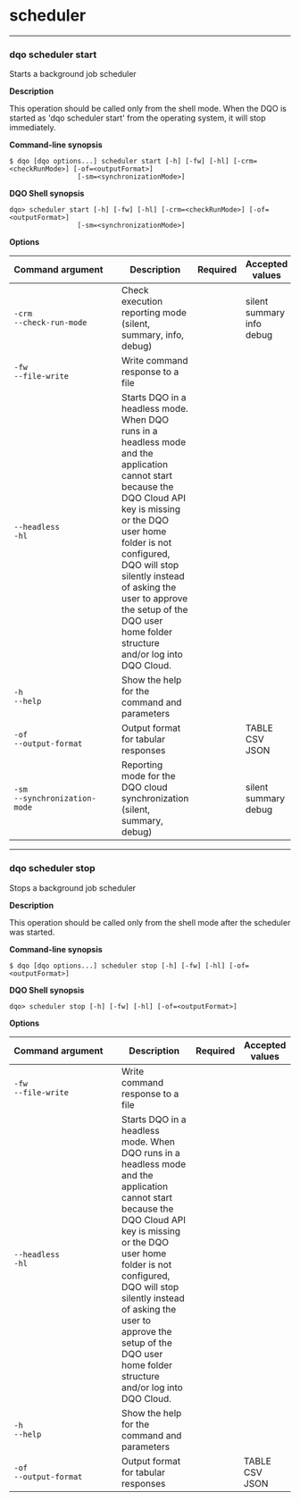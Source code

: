 # scheduler

___
### **dqo scheduler start**

Starts a background job scheduler

**Description**

This operation should be called only from the shell mode. When the DQO is started as &#x27;dqo scheduler start&#x27; from the operating system, it will stop immediately.


**Command-line synopsis**
```
$ dqo [dqo options...] scheduler start [-h] [-fw] [-hl] [-crm=<checkRunMode>] [-of=<outputFormat>]
                 [-sm=<synchronizationMode>]

```
**DQO Shell synopsis**
```
dqo> scheduler start [-h] [-fw] [-hl] [-crm=<checkRunMode>] [-of=<outputFormat>]
                 [-sm=<synchronizationMode>]

```

**Options**  
  
| Command&nbsp;argument&nbsp;&nbsp;&nbsp;&nbsp; | Description | Required | Accepted values |
|-----------------------------------------------|-------------|:-----------------:|-----------------|
|`-crm`<br/>`--check-run-mode`<br/>|Check execution reporting mode (silent, summary, info, debug)| |silent<br/>summary<br/>info<br/>debug<br/>|
|`-fw`<br/>`--file-write`<br/>|Write command response to a file| ||
|`--headless`<br/>`-hl`<br/>|Starts DQO in a headless mode. When DQO runs in a headless mode and the application cannot start because the DQO Cloud API key is missing or the DQO user home folder is not configured, DQO will stop silently instead of asking the user to approve the setup of the DQO user home folder structure and/or log into DQO Cloud.| ||
|`-h`<br/>`--help`<br/>|Show the help for the command and parameters| ||
|`-of`<br/>`--output-format`<br/>|Output format for tabular responses| |TABLE<br/>CSV<br/>JSON<br/>|
|`-sm`<br/>`--synchronization-mode`<br/>|Reporting mode for the DQO cloud synchronization (silent, summary, debug)| |silent<br/>summary<br/>debug<br/>|




___
### **dqo scheduler stop**

Stops a background job scheduler

**Description**

This operation should be called only from the shell mode after the scheduler was started.


**Command-line synopsis**
```
$ dqo [dqo options...] scheduler stop [-h] [-fw] [-hl] [-of=<outputFormat>]

```
**DQO Shell synopsis**
```
dqo> scheduler stop [-h] [-fw] [-hl] [-of=<outputFormat>]

```

**Options**  
  
| Command&nbsp;argument&nbsp;&nbsp;&nbsp;&nbsp; | Description | Required | Accepted values |
|-----------------------------------------------|-------------|:-----------------:|-----------------|
|`-fw`<br/>`--file-write`<br/>|Write command response to a file| ||
|`--headless`<br/>`-hl`<br/>|Starts DQO in a headless mode. When DQO runs in a headless mode and the application cannot start because the DQO Cloud API key is missing or the DQO user home folder is not configured, DQO will stop silently instead of asking the user to approve the setup of the DQO user home folder structure and/or log into DQO Cloud.| ||
|`-h`<br/>`--help`<br/>|Show the help for the command and parameters| ||
|`-of`<br/>`--output-format`<br/>|Output format for tabular responses| |TABLE<br/>CSV<br/>JSON<br/>|



